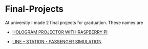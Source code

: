# Final-Projects

At universtiy I made 2 final projects for graduation. These names are 

- [HOLOGRAM PROJECTOR WITH RASPBERRY PI](https://github.com/alperyasar/Final-Project/tree/main/HOLOGRAM%20PROJECTOR%20WITH%20RASPBERRY%20PI)

- [LINE – STATION - PASSENGER SIMULATION](https://github.com/alperyasar/Final-Project/tree/main/LINE%20–%20STATION%20-%20PASSENGER%20SIMULATION)
